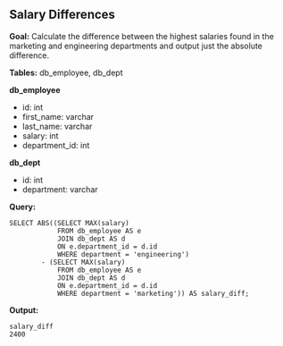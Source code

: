## Salary Differences

**Goal:** Calculate the difference between the highest salaries found in the marketing and engineering departments and output just the absolute difference.

**Tables:** db_employee, db_dept

**db_employee**

- id: int
- first_name: varchar
- last_name: varchar
- salary: int
- department_id: int

**db_dept**

- id: int
- department: varchar

**Query:**

```
SELECT ABS((SELECT MAX(salary)
            FROM db_employee AS e
            JOIN db_dept AS d
            ON e.department_id = d.id
            WHERE department = 'engineering')
        - (SELECT MAX(salary)
            FROM db_employee AS e
            JOIN db_dept AS d
            ON e.department_id = d.id
            WHERE department = 'marketing')) AS salary_diff;
```

**Output:**

```
salary_diff
2400
```
